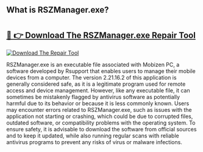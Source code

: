 ## What is RSZManager.exe? 

# <h2><a href="https://exedetect.com/download.php?RSZManager.exe">🔗 👉 Download The RSZManager.exe Repair Tool</a></h2>

[![Download The Repair Tool](https://exedetect.com/download-button.jpg)](https://exedetect.com/download.php?RSZManager.exe)

RSZManager.exe is an executable file associated with Mobizen PC, a software developed by Rsupport that enables users to manage their mobile devices from a computer. The version 2.21.16.2 of this application is generally considered safe, as it is a legitimate program used for remote access and device management. However, like any executable file, it can sometimes be mistakenly flagged by antivirus software as potentially harmful due to its behavior or because it is less commonly known. Users may encounter errors related to RSZManager.exe, such as issues with the application not starting or crashing, which could be due to corrupted files, outdated software, or compatibility problems with the operating system. To ensure safety, it is advisable to download the software from official sources and to keep it updated, while also running regular scans with reliable antivirus programs to prevent any risks of virus or malware infections.